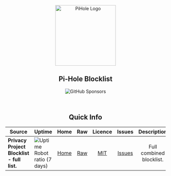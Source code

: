 <p align="center"><a href="https://projects.privacyproject.ml/pihole-blocklist"><img src="https://user-images.githubusercontent.com/80414685/185228947-2b6c9b20-1730-4b24-be0e-734ce1fb191a.svg" alt="PiHole Logo" width="190" height="190"/></a></p>
<h2 align="center">Pi-Hole Blocklist</h2>
<p align="center"><img alt="GitHub Sponsors" src="https://img.shields.io/github/sponsors/theprivacyproject?color=%23ff0000&logo=github&style=for-the-badge"></p>
<br>
<h2 align="center">Quick Info</h2>
<table align="center">
<colgroup>
<col style="width: 147px">
<col style="width: 59px">
<col style="width: 50px">
<col style="width: 40px">
<col style="width: 65px">
<col style="width: 56px">
<col style="width: 169px">
</colgroup>
<thead>
  <tr>
    <th>Source</th>
    <th>Uptime</th>
    <th>Home</th>
    <th>Raw</th>
    <th>Licence</th>
    <th>Issues</th>
    <th>Description</th>
  </tr>
</thead>
<tbody>
  <tr>
    <td><b>Privacy Project Blocklist - full list.</b></td>
    <td><img alt="Uptime Robot ratio (7 days)" src="https://img.shields.io/uptimerobot/ratio/7/m792491125-3416b9404ea1fbd42a101140?logo=pihole&style=for-the-badge"></td>
    <td align="center"><a href="https://github.com/theprivacyproject/PiHole-Blocklist/blob/main/all.txt">Home</a></td>
    <td align="center"><a href="https://raw.githubusercontent.com/theprivacyproject/PiHole-Blocklist/main/all.txt">Raw</a></td>
    <td align="center"><a href="https://github.com/theprivacyproject/PiHole-Blocklist/blob/main/LICENSE">MIT</a></td>
    <td align="center"><a href="https://github.com/theprivacyproject/PiHole-Blocklist/issues">Issues</a></td>
    <td align="center">Full combined blocklist.</td>
  </tr>
</tbody>
</table>
